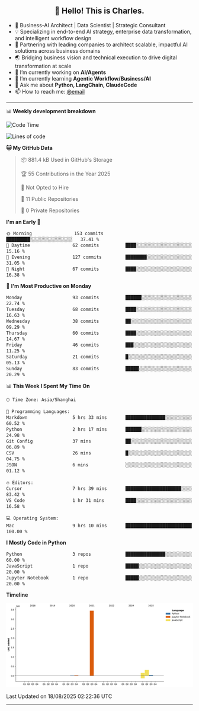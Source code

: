 <h2 align="center">👋 Hello! This is Charles.</h2>
<!--<p align="center">
  <a href="https://blog.athulcyriac.co">Blog</a> •
  <a href="https://twitter.com/athulcajay">Twitter</a>
</p>-->



-  🚀 Business-AI Architect | Data Scientist | Strategic Consultant
-  💡 Specializing in end-to-end AI strategy, enterprise data transformation, and intelligent workflow design
-  🏢 Partnering with leading companies to architect scalable, impactful AI solutions across business domains
-  🌏 Bridging business vision and technical execution to drive digital transformation at scale
- 🔭 I’m currently working on **AI/Agents**
- 🌱 I’m currently learning **Agentic Workflow/Business/AI**
- 💬 Ask me about **Python, LangChain, ClaudeCode**
- 📫 How to reach me: [@email](liuxinhe@outlook.com)

-------
📊 **Weekly development breakdown**
<!--START_SECTION:waka-->
![Code Time](http://img.shields.io/badge/Code%20Time-120%20hrs%2050%20mins-blue)

![Lines of code](https://img.shields.io/badge/From%20Hello%20World%20I%27ve%20Written-4.0%20million%20lines%20of%20code-blue)

**🐱 My GitHub Data** 

> 📦 881.4 kB Used in GitHub's Storage 
 > 
> 🏆 55 Contributions in the Year 2025
 > 
> 🚫 Not Opted to Hire
 > 
> 📜 11 Public Repositories 
 > 
> 🔑 0 Private Repositories 
 > 
**I'm an Early 🐤** 

```text
🌞 Morning                153 commits         █████████░░░░░░░░░░░░░░░░   37.41 % 
🌆 Daytime                62 commits          ████░░░░░░░░░░░░░░░░░░░░░   15.16 % 
🌃 Evening                127 commits         ████████░░░░░░░░░░░░░░░░░   31.05 % 
🌙 Night                  67 commits          ████░░░░░░░░░░░░░░░░░░░░░   16.38 % 
```
📅 **I'm Most Productive on Monday** 

```text
Monday                   93 commits          ██████░░░░░░░░░░░░░░░░░░░   22.74 % 
Tuesday                  68 commits          ████░░░░░░░░░░░░░░░░░░░░░   16.63 % 
Wednesday                38 commits          ██░░░░░░░░░░░░░░░░░░░░░░░   09.29 % 
Thursday                 60 commits          ████░░░░░░░░░░░░░░░░░░░░░   14.67 % 
Friday                   46 commits          ███░░░░░░░░░░░░░░░░░░░░░░   11.25 % 
Saturday                 21 commits          █░░░░░░░░░░░░░░░░░░░░░░░░   05.13 % 
Sunday                   83 commits          █████░░░░░░░░░░░░░░░░░░░░   20.29 % 
```


📊 **This Week I Spent My Time On** 

```text
🕑︎ Time Zone: Asia/Shanghai

💬 Programming Languages: 
Markdown                 5 hrs 33 mins       ███████████████░░░░░░░░░░   60.52 % 
Python                   2 hrs 17 mins       ██████░░░░░░░░░░░░░░░░░░░   24.98 % 
Git Config               37 mins             ██░░░░░░░░░░░░░░░░░░░░░░░   06.89 % 
CSV                      26 mins             █░░░░░░░░░░░░░░░░░░░░░░░░   04.75 % 
JSON                     6 mins              ░░░░░░░░░░░░░░░░░░░░░░░░░   01.12 % 

🔥 Editors: 
Cursor                   7 hrs 39 mins       █████████████████████░░░░   83.42 % 
VS Code                  1 hr 31 mins        ████░░░░░░░░░░░░░░░░░░░░░   16.58 % 

💻 Operating System: 
Mac                      9 hrs 10 mins       █████████████████████████   100.00 % 
```

**I Mostly Code in Python** 

```text
Python                   3 repos             ███████████████░░░░░░░░░░   60.00 % 
JavaScript               1 repo              █████░░░░░░░░░░░░░░░░░░░░   20.00 % 
Jupyter Notebook         1 repo              █████░░░░░░░░░░░░░░░░░░░░   20.00 % 
```



**Timeline**

![Lines of Code chart](https://raw.githubusercontent.com/XinheLIU/XinheLIU/master/assets/bar_graph.png)


 Last Updated on 18/08/2025 02:22:36 UTC
<!--END_SECTION:waka-->
-------
<!--**XinheLIU/XinheLIU** is a ✨ _special_ ✨ repository because its `README.md` (this file) appears on your GitHub profile.
